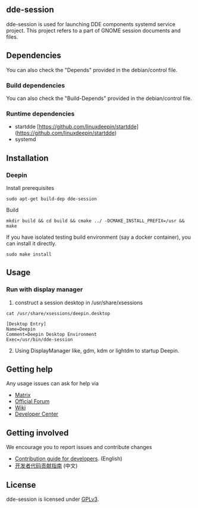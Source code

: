 ## dde-session
dde-session is used for launching DDE components systemd service project.
This project refers to a part of GNOME session documents and files.

## Dependencies
You can also check the "Depends" provided in the debian/control file.

### Build dependencies
You can also check the "Build-Depends" provided in the debian/control file.
### Runtime dependencies

- startdde [https://github.com/linuxdeepin/startdde] (https://github.com/linuxdeepin/startdde)
- systemd

## Installation

### Deepin

Install prerequisites

```shell
sudo apt-get build-dep dde-session
```

Build

```shell
mkdir build && cd build && cmake ../ -DCMAKE_INSTALL_PREFIX=/usr && make
```

If you have isolated testing build environment (say a docker container), you can install it directly.

```shell
sudo make install
```

## Usage

### Run with display manager

1. construct a session desktop in /usr/share/xsessions

```shell
cat /usr/share/xsessions/deepin.desktop
```

```text
[Desktop Entry]
Name=Deepin
Comment=Deepin Desktop Environment
Exec=/usr/bin/dde-session
```

2. Using DisplayManager like, gdm, kdm or lightdm to startup Deepin.

## Getting help

Any usage issues can ask for help via

* [Matrix](https://matrix.to/#/#deepin-community:matrix.org)
* [Official Forum](https://bbs.deepin.org/)
* [Wiki](https://wiki.deepin.org/)
* [Developer Center](https://github.com/linuxdeepin/developer-center/issues)

## Getting involved

We encourage you to report issues and contribute changes

- [Contribution guide for developers](https://github.com/linuxdeepin/developer-center/wiki/Contribution-Guidelines-for-Developers-en). (English)
- [开发者代码贡献指南](https://github.com/linuxdeepin/developer-center/wiki/Contribution-Guidelines-for-Developers) (中文)

## License

dde-session is licensed under [GPLv3](LICENSE).
